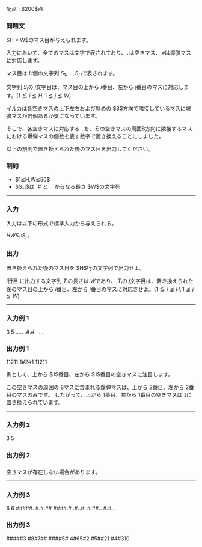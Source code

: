 
<div>

<span>

<span>

<p>
配点 : $200$点
</p>

<div>

<section>

### **問題文**

<p>
$H × W$のマス目が与えられます。 

入力において、全てのマスは文字で表されており、`.`は空きマス、 `#`は爆弾マスに対応します。 

マス目は $H$個の文字列 $S_1,...,S_H$で表されます。 

文字列 $S_i$の $j$文字目は、マス目の上から $i$番目、左から $j$番目のマスに対応します。$(1≦i≦H,1≦j≦W)$
</p>

<p>
イルカは各空きマスの上下左右および斜めの $8$方向で隣接しているマスに爆弾マスが何個あるか気になっています。   

そこで、各空きマスに対応する `.`を、その空きマスの周囲8方向に隣接するマスにおける爆弾マスの個数を表す数字で置き換えることにしました。     
</p>

<p>
以上の規則で置き換えられた後のマス目を出力してください。
</p>

</section>

</div>

<div>

<section>

### **制約**

<ul>

<li>
$1≦H,W≦50$
</li>

<li>
$S_i$は `#`と `.`からなる長さ $W$の文字列
</li>

</ul>

</section>

</div>

---

<div>

<div>

<section>

### **入力**

<p>
入力は以下の形式で標準入力から与えられる。  
</p>

<div>

$H$$W$$S_1$$:$$S_H$
</div>

</section>

</div>

<div>

<section>

### **出力**

<p>
置き換えられた後のマス目を $H$行の文字列で出力せよ。 

$i$行目 に出力する文字列 $T_i$の長さは $W$であり、 $T_i$の $j$文字目は、置き換えられた後のマス目の上から $i$番目、左から $j$番目のマスに対応させよ。$(1≦i≦H,1≦j≦W)$
</p>

</section>

</div>

</div>

---

<div>

<section>

### **入力例 1**

<div>

3 5
.....
.#.#.
.....

</div>

</section>

</div>

<div>

<section>

### **出力例 1**

<div>

11211
1#2#1
11211

</div>

<p>
例として、上から $1$番目、左から $1$番目の空きマスに注目します。 

この空きマスの周囲の $8$マスに含まれる爆弾マスは、上から $2$番目、左から $2$番目のマスのみです。
したがって、上から $1$番目、左から $1$番目の空きマスは `1`に置き換えられています。
</p>

</section>

</div>

---

<div>

<section>

### **入力例 2**

<div>

3 5
#####
#####
#####

</div>

</section>

</div>

<div>

<section>

### **出力例 2**

<div>

#####
#####
#####

</div>

<p>
空きマスが存在しない場合があります。
</p>

</section>

</div>

---

<div>

<section>

### **入力例 3**

<div>

6 6
#####.
#.#.##
####.#
.#..#.
#.##..
#.#...

</div>

</section>

</div>

<div>

<section>

### **出力例 3**

<div>

#####3
#8#7##
####5#
4#65#2
#5##21
#4#310

</div>

</section>

</div>

</span>

</span>

</div>
